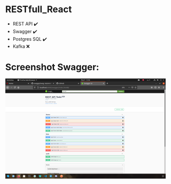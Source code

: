 # RESTfull_React


- REST API :heavy_check_mark:
- Swagger :heavy_check_mark:
- Postgres SQL :heavy_check_mark:
- Kafka :x:

# Screenshot Swagger:

![Swagger](/img/swagger_home.png)